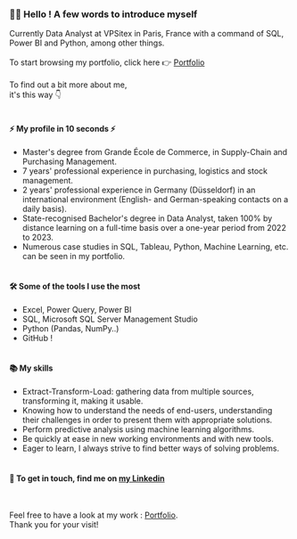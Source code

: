 ### 🙋‍♂️ Hello ! A few words to introduce myself

Currently Data Analyst at VPSitex in Paris, France with a command of SQL, Power BI and Python, among other things.
<br /><br />
To start browsing my portfolio, click here 👉 [Portfolio](https://github.com/FlorianThd/Portfolio-in-English)
<br /><br />
To find out a bit more about me,<br />
it's this way 👇<br /><br />

#### ⚡ My profile in 10 seconds ⚡

- Master's degree from Grande École de Commerce, in Supply-Chain and Purchasing Management.<br />
- 7 years' professional experience in purchasing, logistics and stock management.<br />
- 2 years' professional experience in Germany (Düsseldorf) in an international environment (English- and German-speaking contacts on a daily basis).<br />
- State-recognised Bachelor's degree in Data Analyst, taken 100% by distance learning on a full-time basis over a one-year period from 2022 to 2023.<br />
-  Numerous case studies in SQL, Tableau, Python, Machine Learning, etc. can be seen in my portfolio.
<br /><br />
#### 🛠️ Some of the tools I use the most

- Excel, Power Query, Power BI
- SQL, Microsoft SQL Server Management Studio
- Python (Pandas, NumPy..)
- GitHub !
<br /><br />
#### 📚 My skills

- Extract-Transform-Load: gathering data from multiple sources, transforming it, making it usable.
- Knowing how to understand the needs of end-users, understanding their challenges in order to present them with appropriate solutions.
- Perform predictive analysis using machine learning algorithms.
- Be quickly at ease in new working environments and with new tools.
- Eager to learn, I always strive to find better ways of solving problems.
<br /><br />
#### 🤝 To get in touch, find me on [my Linkedin](https://www.linkedin.com/in/florian-thouraud)

<br />

Feel free to have a look at my work : [Portfolio](https://github.com/FlorianThd/Portfolio-in-English).
<br />
Thank you for your visit!
